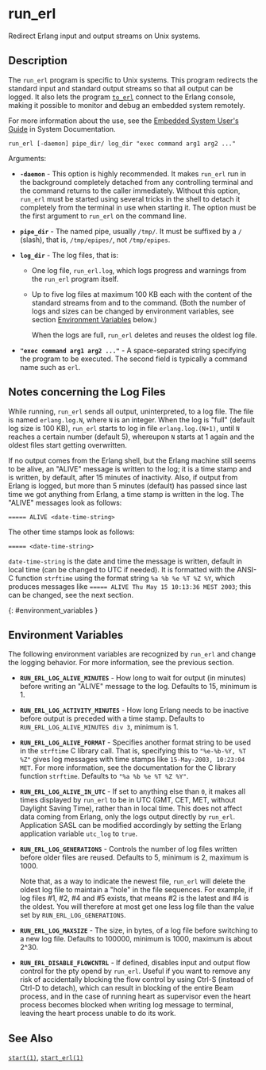 <!--
%CopyrightBegin%

SPDX-License-Identifier: Apache-2.0

Copyright Ericsson AB 2023-2025. All Rights Reserved.

Licensed under the Apache License, Version 2.0 (the "License");
you may not use this file except in compliance with the License.
You may obtain a copy of the License at

    http://www.apache.org/licenses/LICENSE-2.0

Unless required by applicable law or agreed to in writing, software
distributed under the License is distributed on an "AS IS" BASIS,
WITHOUT WARRANTIES OR CONDITIONS OF ANY KIND, either express or implied.
See the License for the specific language governing permissions and
limitations under the License.

%CopyrightEnd%
-->
# run_erl

Redirect Erlang input and output streams on Unix systems.

## Description

The `run_erl` program is specific to Unix systems. This program redirects the
standard input and standard output streams so that all output can be logged. It
also lets the program [`to_erl`](`e:system:embedded.md#to_erl`) connect to the
Erlang console, making it possible to monitor and debug an embedded system remotely.

For more information about the use, see the
[Embedded System User's Guide](`e:system:embedded.md`) in System
Documentation.

```text
run_erl [-daemon] pipe_dir/ log_dir "exec command arg1 arg2 ..."
```

Arguments:

- **`-daemon`** - This option is highly recommended. It makes `run_erl` run in
  the background completely detached from any controlling terminal and the
  command returns to the caller immediately. Without this option, `run_erl` must
  be started using several tricks in the shell to detach it completely from the
  terminal in use when starting it. The option must be the first argument to
  `run_erl` on the command line.

- **`pipe_dir`** - The named pipe, usually `/tmp/`. It must be suffixed by a `/`
  (slash), that is, `/tmp/epipes/`, not `/tmp/epipes`.

- **`log_dir`** - The log files, that is:

  - One log file, `run_erl.log`, which logs progress and warnings from the
    `run_erl` program itself.
  - Up to five log files at maximum 100 KB each with the content of the standard
    streams from and to the command. (Both the number of logs and sizes can be
    changed by environment variables, see section
    [Environment Variables](run_erl_cmd.md#environment_variables) below.)

    When the logs are full, `run_erl` deletes and reuses the oldest log file.

- **`"exec command arg1 arg2 ..."`** - A space-separated string specifying the
  program to be executed. The second field is typically a command name such as
  `erl`.

## Notes concerning the Log Files

While running, `run_erl` sends all output, uninterpreted, to a log file. The
file is named `erlang.log.N`, where `N` is an integer. When the log is "full"
(default log size is 100 KB), `run_erl` starts to log in file
`erlang.log.(N+1)`, until `N` reaches a certain number (default 5), whereupon
`N` starts at 1 again and the oldest files start getting overwritten.

If no output comes from the Erlang shell, but the Erlang machine still seems to
be alive, an "ALIVE" message is written to the log; it is a time stamp and is
written, by default, after 15 minutes of inactivity. Also, if output from Erlang
is logged, but more than 5 minutes (default) has passed since last time we got
anything from Erlang, a time stamp is written in the log. The "ALIVE" messages
look as follows:

```text
===== ALIVE <date-time-string>
```

The other time stamps look as follows:

```text
===== <date-time-string>
```

`date-time-string` is the date and time the message is written, default in local
time (can be changed to UTC if needed). It is formatted with the ANSI-C function
`strftime` using the format string `%a %b %e %T %Z %Y`, which produces messages
like `===== ALIVE Thu May 15 10:13:36 MEST 2003`; this can be changed, see the
next section.

[](){: #environment_variables }

## Environment Variables

The following environment variables are recognized by `run_erl` and change the
logging behavior. For more information, see the previous section.

- **`RUN_ERL_LOG_ALIVE_MINUTES`** - How long to wait for output (in minutes)
  before writing an "ALIVE" message to the log. Defaults to 15, minimum is 1.

- **`RUN_ERL_LOG_ACTIVITY_MINUTES`** - How long Erlang needs to be inactive
  before output is preceded with a time stamp. Defaults to
  `RUN_ERL_LOG_ALIVE_MINUTES div 3`, minimum is 1.

- **`RUN_ERL_LOG_ALIVE_FORMAT`** - Specifies another format string to be used in
  the `strftime` C library call. That is, specifying this to `"%e-%b-%Y, %T %Z"`
  gives log messages with time stamps like `15-May-2003, 10:23:04 MET`. For more
  information, see the documentation for the C library function `strftime`.
  Defaults to `"%a %b %e %T %Z %Y"`.

- **`RUN_ERL_LOG_ALIVE_IN_UTC`** - If set to anything else than `0`, it makes
  all times displayed by `run_erl` to be in UTC (GMT, CET, MET, without Daylight
  Saving Time), rather than in local time. This does not affect data coming from
  Erlang, only the logs output directly by `run_erl`. Application SASL can be
  modified accordingly by setting the Erlang application variable `utc_log` to
  `true`.

- **`RUN_ERL_LOG_GENERATIONS`** - Controls the number of log files written
  before older files are reused. Defaults to 5, minimum is 2, maximum is 1000.

  Note that, as a way to indicate the newest file, `run_erl` will delete the
  oldest log file to maintain a "hole" in the file sequences. For example, if
  log files #1, #2, #4 and #5 exists, that means #2 is the latest and #4 is the
  oldest. You will therefore at most get one less log file than the value set by
  `RUN_ERL_LOG_GENERATIONS`.

- **`RUN_ERL_LOG_MAXSIZE`** - The size, in bytes, of a log file before switching
  to a new log file. Defaults to 100000, minimum is 1000, maximum is about 2^30.

- **`RUN_ERL_DISABLE_FLOWCNTRL`** - If defined, disables input and output flow
  control for the pty opend by `run_erl`. Useful if you want to remove any risk
  of accidentally blocking the flow control by using Ctrl-S (instead of Ctrl-D
  to detach), which can result in blocking of the entire Beam process, and in
  the case of running heart as supervisor even the heart process becomes blocked
  when writing log message to terminal, leaving the heart process unable to do
  its work.

## See Also

[`start(1)`](start_cmd.md), [`start_erl(1)`](start_erl_cmd.md)
